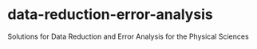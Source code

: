 # data-reduction-error-analysis
Solutions for Data Reduction and Error Analysis for the Physical Sciences
